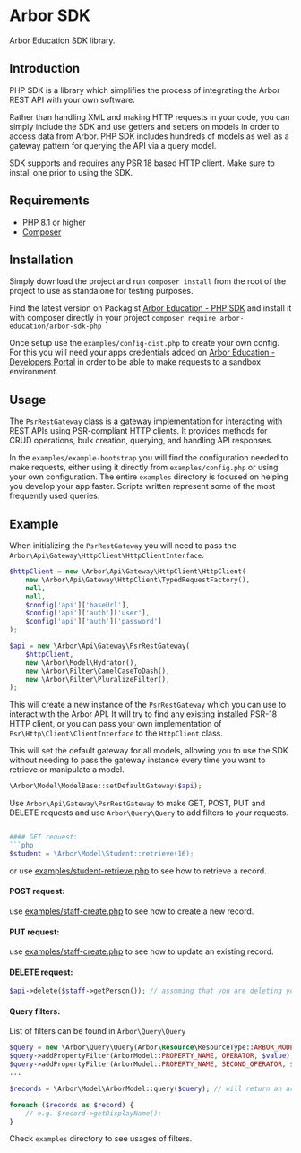 # Arbor SDK

Arbor Education SDK library.

## Introduction

PHP SDK is a library which simplifies the process of integrating the Arbor REST API with your own software.

Rather than handling XML and making HTTP requests in your code, you can simply include the SDK and use getters and setters on models in order to access data from Arbor. PHP SDK includes hundreds of models as well as a gateway pattern for querying the API via a query model.

SDK supports and requires any PSR 18 based HTTP client. Make sure to install one prior to using the SDK.


## Requirements

* PHP 8.1 or higher
* [Composer](https://getcomposer.org/download)

## Installation

Simply download the project and run `composer install` from the root of the project to use as standalone for testing purposes. 

Find the latest version on Packagist [Arbor Education - PHP SDK](https://packagist.org/packages/arbor-education/arbor-sdk-php)  and install it with composer directly in your project `composer require arbor-education/arbor-sdk-php`

Once setup use the `examples/config-dist.php` to create your own config. For this you will need your apps credentials added on [Arbor Education - Developers Portal](https://developers-portal.arbor.sc) in order to be able to make requests to a sandbox environment. 

## Usage

The `PsrRestGateway` class is a gateway implementation for interacting with REST APIs using PSR-compliant HTTP clients. It provides methods for CRUD operations, bulk creation, querying, and handling API responses.

In the `examples/example-bootstrap` you will find the configuration needed to make requests, either using it directly from `examples/config.php` or using your own configuration. The entire `examples` directory is focused on helping you develop your app faster. Scripts written represent some of the most frequently used queries.

## Example

When initializing the `PsrRestGateway` you will need to pass the `Arbor\Api\Gateway\HttpClient\HttpClientInterface`.

```php
$httpClient = new \Arbor\Api\Gateway\HttpClient\HttpClient(
    new \Arbor\Api\Gateway\HttpClient\TypedRequestFactory(),
    null,
    null,
    $config['api']['baseUrl'],
    $config['api']['auth']['user'],
    $config['api']['auth']['password']
);

$api = new \Arbor\Api\Gateway\PsrRestGateway(
    $httpClient,
    new \Arbor\Model\Hydrator(),
    new \Arbor\Filter\CamelCaseToDash(),
    new \Arbor\Filter\PluralizeFilter(),
);
```
This will create a new instance of the `PsrRestGateway` which you can use to interact with the Arbor API. It will try to find any existing installed PSR-18 HTTP client, or you can pass your own implementation of `Psr\Http\Client\ClientInterface` to the `HttpClient` class.

This will set the default gateway for all models, allowing you to use the SDK without needing to pass the gateway instance every time you want to retrieve or manipulate a model.
```php
\Arbor\Model\ModelBase::setDefaultGateway($api);
```
Use `Arbor\Api\Gateway\PsrRestGateway` to make GET, POST, PUT and DELETE requests and use `Arbor\Query\Query` to add filters to your requests.

```php

#### GET request:
```php
$student = \Arbor\Model\Student::retrieve(16);
```
or use [examples/student-retrieve.php](https://github.com/arbor-education/sis-sdk-php/blob/master/examples/student-retrieve.php) to see how to retrieve a record.

#### POST request:

use [examples/staff-create.php](https://github.com/arbor-education/sis-sdk-php/blob/master/examples/staff-create.php) to see how to create a new record.

#### PUT request: 

use [examples/staff-create.php](https://github.com/arbor-education/sis-sdk-php/blob/master/examples/staff-update.php) to see how to update an existing record.

#### DELETE request:

```php
$api->delete($staff->getPerson()); // assuming that you are deleting your newly created staff record
```

#### Query filters: 
List of filters can be found in `Arbor\Query\Query`

```php
$query = new \Arbor\Query\Query(Arbor\Resource\ResourceType::ARBOR_MODEL);
$query->addPropertyFilter(ArborModel::PROPERTY_NAME, OPERATOR, $value);
$query->addPropertyFilter(ArborModel::PROPERTY_NAME, SECOND_OPERATOR, $value);
... 

$records = \Arbor\Model\ArborModel::query($query); // will return an array of records

foreach ($records as $record) {
    // e.g. $record->getDisplayName();
}
```
Check `examples` directory to see usages of filters.
